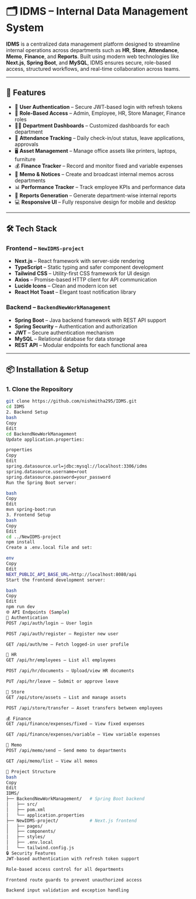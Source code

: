 # 🗂️ IDMS – Internal Data Management System

**IDMS** is a centralized data management platform designed to streamline internal operations across departments such as **HR**, **Store**, **Attendance**, **Memo**, **Finance**, and **Reports**. Built using modern web technologies like **Next.js**, **Spring Boot**, and **MySQL**, IDMS ensures secure, role-based access, structured workflows, and real-time collaboration across teams.

---

## 🚀 Features

- 🔐 **User Authentication** – Secure JWT-based login with refresh tokens
- 👥 **Role-Based Access** – Admin, Employee, HR, Store Manager, Finance roles
- 🧑‍💼 **Department Dashboards** – Customized dashboards for each department
- 📆 **Attendance Tracking** – Daily check-in/out status, leave applications, approvals
- 🖥️ **Asset Management** – Manage office assets like printers, laptops, furniture
- 💰 **Finance Tracker** – Record and monitor fixed and variable expenses
- 📢 **Memo & Notices** – Create and broadcast internal memos across departments
- 📊 **Performance Tracker** – Track employee KPIs and performance data
- 🧾 **Reports Generation** – Generate department-wise internal reports
- 💻 **Responsive UI** – Fully responsive design for mobile and desktop

---

## 🛠️ Tech Stack

### Frontend – `NewIDMS-project`
- **Next.js** – React framework with server-side rendering
- **TypeScript** – Static typing and safer component development
- **Tailwind CSS** – Utility-first CSS framework for UI design
- **Axios** – Promise-based HTTP client for API communication
- **Lucide Icons** – Clean and modern icon set
- **React Hot Toast** – Elegant toast notification library

### Backend – `BackendNewWorkManagement`
- **Spring Boot** – Java backend framework with REST API support
- **Spring Security** – Authentication and authorization
- **JWT** – Secure authentication mechanism
- **MySQL** – Relational database for data storage
- **REST API** – Modular endpoints for each functional area

---

## 📦 Installation & Setup

### 1. Clone the Repository

```bash
git clone https://github.com/nishmitha295/IDMS.git
cd IDMS
2. Backend Setup
bash
Copy
Edit
cd BackendNewWorkManagement
Update application.properties:

properties
Copy
Edit
spring.datasource.url=jdbc:mysql://localhost:3306/idms
spring.datasource.username=root
spring.datasource.password=your_password
Run the Spring Boot server:

bash
Copy
Edit
mvn spring-boot:run
3. Frontend Setup
bash
Copy
Edit
cd ../NewIDMS-project
npm install
Create a .env.local file and set:

env
Copy
Edit
NEXT_PUBLIC_API_BASE_URL=http://localhost:8080/api
Start the frontend development server:

bash
Copy
Edit
npm run dev
🌐 API Endpoints (Sample)
🔑 Authentication
POST /api/auth/login – User login

POST /api/auth/register – Register new user

GET /api/auth/me – Fetch logged-in user profile

👥 HR
GET /api/hr/employees – List all employees

POST /api/hr/documents – Upload/view HR documents

PUT /api/hr/leave – Submit or approve leave

🏬 Store
GET /api/store/assets – List and manage assets

POST /api/store/transfer – Asset transfers between employees

💰 Finance
GET /api/finance/expenses/fixed – View fixed expenses

GET /api/finance/expenses/variable – View variable expenses

📢 Memo
POST /api/memo/send – Send memo to departments

GET /api/memo/list – View all memos

🧩 Project Structure
bash
Copy
Edit
IDMS/
├── BackendNewWorkManagement/   # Spring Boot backend
│   ├── src/
│   ├── pom.xml
│   └── application.properties
├── NewIDMS-project/            # Next.js frontend
│   ├── pages/
│   ├── components/
│   ├── styles/
│   ├── .env.local
│   └── tailwind.config.js
🔒 Security Features
JWT-based authentication with refresh token support

Role-based access control for all departments

Frontend route guards to prevent unauthorized access

Backend input validation and exception handling




